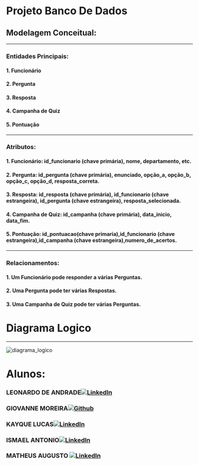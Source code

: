 # Projeto Banco De Dados

## Modelagem Conceitual:
------------
### Entidades Principais:
#### 1. Funcionário
#### 2. Pergunta
#### 3. Resposta
#### 4. Campanha de Quiz
#### 5. Pontuação
------------
### Atributos:
#### 1. Funcionário: id_funcionario (chave primária), nome, departamento, etc.
#### 2. Pergunta: id_pergunta (chave primária), enunciado, opção_a, opção_b, opção_c, opção_d, resposta_correta.
#### 3. Resposta: id_resposta (chave primária), id_funcionario (chave estrangeira), id_pergunta (chave estrangeira), resposta_selecionada.
#### 4. Campanha de Quiz: id_campanha (chave primária), data_inicio, data_fim.
#### 5. Pontuação: id_pontuacao(chave primaria),id_funcionario (chave estrangeira),id_campanha (chave estrangeira),numero_de_acertos.
------------
### Relacionamentos:
#### 1. Um Funcionário pode responder a várias Perguntas.
#### 2. Uma Pergunta pode ter várias Respostas.
#### 3. Uma Campanha de Quiz pode ter várias Perguntas.

# Diagrama Logico
------------
![diagrama_logico](https://github.com/KayqueLucas/Projeto_Banco_De_Dados/assets/112138080/859c2026-148b-4f78-a33c-b389027a2744)

# Alunos:


### LEONARDO DE ANDRADE[![LinkedIn](https://img.shields.io/badge/linkedin-%230077B5.svg?&style=for-the-badge&logo=linkedin&logoColor=white)](https://www.linkedin.com/in/leoesplinio/)
### GIOVANNE MOREIRA[![Github](https://camo.githubusercontent.com/ef6cf50bf9b90b26f298f3619057eb8b436363088459478449a6335fa8fe2184/68747470733a2f2f696d672e736869656c64732e696f2f62616467652f2d4769744875622d3138313731373f7374796c653d666c61742d737175617265266c6f676f3d676974687562)](https://github.com/GiovanneMH)
### KAYQUE LUCAS[![LinkedIn](https://img.shields.io/badge/linkedin-%230077B5.svg?&style=for-the-badge&logo=linkedin&logoColor=white)](https://www.linkedin.com/in/kayque-lucas-dev/)
### ISMAEL ANTONIO[![LinkedIn](https://img.shields.io/badge/linkedin-%230077B5.svg?&style=for-the-badge&logo=linkedin&logoColor=white)](https://www.linkedin.com/in/ismael-antonio-a900ab131/)
### MATHEUS AUGUSTO [![LinkedIn](https://img.shields.io/badge/linkedin-%230077B5.svg?&style=for-the-badge&logo=linkedin&logoColor=white)](https://www.linkedin.com/in/matheus-augusto-dalbone-gusm%C3%A3o-8ab128266/)
